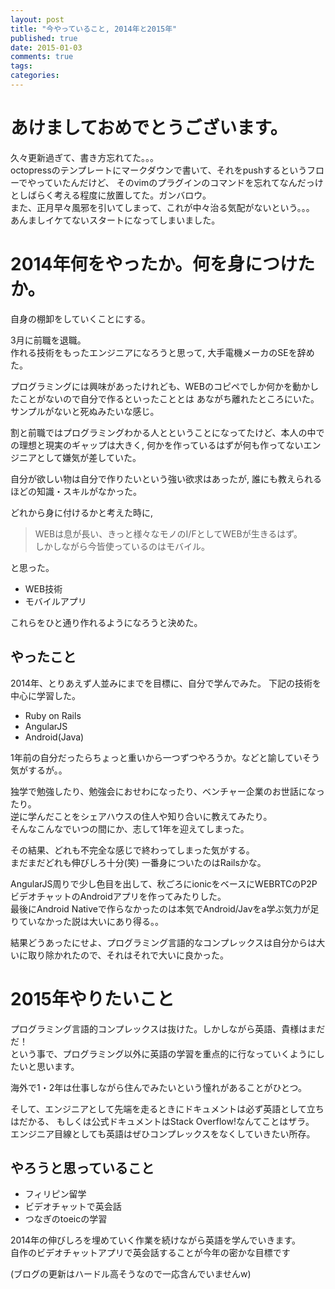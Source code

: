 ```yaml
---
layout: post
title: "今やっていること, 2014年と2015年"
published: true
date: 2015-01-03
comments: true
tags: 
categories: 
---
```


# あけましておめでとうございます。

久々更新過ぎて、書き方忘れてた。。。  
octopressのテンプレートにマークダウンで書いて、それをpushするというフローでやっていたんだけど、
そのvimのプラグインのコマンドを忘れてなんだっけとしばらく考える程度に放置してた。ガンバロウ。  
また、正月早々風邪を引いてしまって、これが中々治る気配がないという。。。  
あんましイケてないスタートになってしまいました。

<!-- more -->

# 2014年何をやったか。何を身につけたか。

自身の棚卸をしていくことにする。

3月に前職を退職。  
作れる技術をもったエンジニアになろうと思って, 大手電機メーカのSEを辞めた。  

プログラミングには興味があったけれども、WEBのコピペでしか何かを動かしたことがないので自分で作るといったこととは
あながち離れたところにいた。サンプルがないと死ぬみたいな感じ。  

割と前職ではプログラミングわかる人とということになってたけど、本人の中での理想と現実のギャップは大きく,
何かを作っているはずが何も作ってないエンジニアとして嫌気が差していた。

自分が欲しい物は自分で作りたいという強い欲求はあったが, 誰にも教えられるほどの知識・スキルがなかった。

どれから身に付けるかと考えた時に,  

> WEBは息が長い、きっと様々なモノのI/FとしてWEBが生きるはず。  
しかしながら今皆使っているのはモバイル。  

と思った。

* WEB技術
* モバイルアプリ

これらをひと通り作れるようになろうと決めた。

## やったこと

2014年、とりあえず人並みにまでを目標に、自分で学んでみた。
下記の技術を中心に学習した。  

* Ruby on Rails
* AngularJS
* Android(Java)

1年前の自分だったらちょっと重いから一つずつやろうか。などと諭していそう気がするが。。

独学で勉強したり、勉強会におせわになったり、ベンチャー企業のお世話になったり。  
逆に学んだことをシェアハウスの住人や知り合いに教えてみたり。  
そんなこんなでいつの間にか、志して1年を迎えてしまった。  

その結果、どれも不完全な感じで終わってしまった気がする。  
まだまだどれも伸びしろ十分(笑)
一番身についたのはRailsかな。  

AngularJS周りで少し色目を出して、秋ごろにionicをベースにWEBRTCのP2PビデオチャットのAndroidアプリを作ってみたりした。  
最後にAndroid Nativeで作らなかったのは本気でAndroid/Javをa学ぶ気力が足りていなかった説は大いにあり得る。。  

結果どうあったにせよ、プログラミング言語的なコンプレックスは自分からは大いに取り除かれたので、それはそれで大いに良かった。

# 2015年やりたいこと

プログラミング言語的コンプレックスは抜けた。しかしながら英語、貴様はまだだ！  
という事で、プログラミング以外に英語の学習を重点的に行なっていくようにしたいと思います。  

海外で1・2年は仕事しながら住んでみたいという憧れがあることがひとつ。

そして、エンジニアとして先端を走るときにドキュメントは必ず英語として立ちはだかる、
もしくは公式ドキュメントはStack Overflow!なんてことはザラ。  
エンジニア目線としても英語はぜひコンプレックスをなくしていきたい所存。

## やろうと思っていること

* フィリピン留学
* ビデオチャットで英会話
* つなぎのtoeicの学習

2014年の伸びしろを埋めていく作業を続けながら英語を学んでいきます。  
自作のビデオチャットアプリで英会話することが今年の密かな目標です

(ブログの更新はハードル高そうなので一応含んでいませんw)


